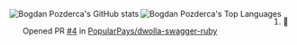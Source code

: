 <a href="https://github.com/anuraghazra/github-readme-stats">
  <img align="left" title="Bogdan Pozderca's GitHub stats" src="https://github-readme-stats.bogderp.io/?username=bogderp&theme=radical" />
</a>
<a href="https://github.com/anuraghazra/github-readme-stats">
  <img align="left" title="Bogdan Pozderca's Top Languages" src="https://github-readme-stats.bogderp.io/top-langs/?username=bogderp&theme=radical" />
</a>

<!--START_SECTION:activity-->
1. 💪 Opened PR [#4](https://github.com/PopularPays/dwolla-swagger-ruby/pull/4) in [PopularPays/dwolla-swagger-ruby](https://github.com/PopularPays/dwolla-swagger-ruby)
<!--END_SECTION:activity-->